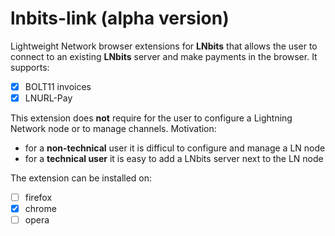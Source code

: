 # lnbits-link (alpha version)

Lightweight Network browser extensions for **LNbits** that allows the user to connect to an existing **LNbits** server and make payments in the browser. It supports:
  - [x] BOLT11 invoices
  - [x] LNURL-Pay

This extension does **not** require for the user to configure a Lightning Network node or to manage channels.
Motivation:
  - for a **non-technical** user it is difficul to configure and manage a LN node
  - for a **technical user** it is easy to add a LNbits server next to the LN node


The extension can be installed on:
 - [ ] firefox
 - [x] chrome
 - [ ] opera
